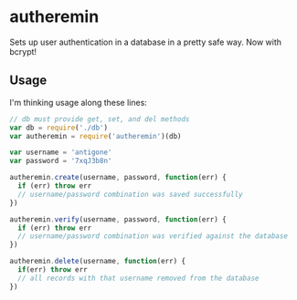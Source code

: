 autheremin
==========

Sets up user authentication in a database in a pretty safe way. Now with bcrypt!

Usage
-----
I'm thinking usage along these lines:

```javascript
// db must provide get, set, and del methods
var db = require('./db')
var autheremin = require('autheremin')(db)

var username = 'antigone'
var password = '7xqJ3b8n'

autheremin.create(username, password, function(err) {
  if (err) throw err
  // username/password combination was saved successfully
})

autheremin.verify(username, password, function(err) {
  if (err) throw err
  // username/password combination was verified against the database
})

autheremin.delete(username, function(err) {
  if(err) throw err
  // all records with that username removed from the database
})
```
